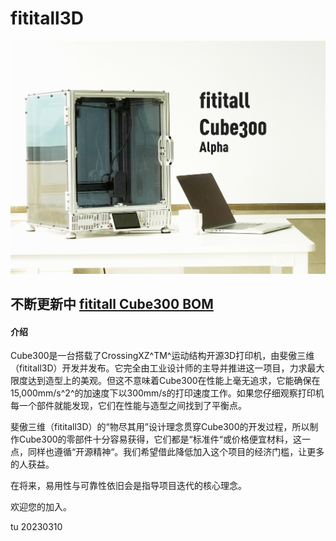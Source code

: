 # fititall3D

![输入图片说明](/Cube300/images/Cover.png)

## 不断更新中 [fititall Cube300 BOM](https://docs.qq.com/sheet/DZGFLVmVhellxeEh6?tab=BB08J2)

#### 介绍
Cube300是一台搭载了CrossingXZ^TM^运动结构开源3D打印机，由斐傲三维（fititall3D）开发并发布。它完全由工业设计师的主导并推进这一项目，力求最大限度达到造型上的美观。但这不意味着Cube300在性能上毫无追求，它能确保在15,000mm/s^2^的加速度下以300mm/s的打印速度工作。如果您仔细观察打印机每一个部件就能发现，它们在性能与造型之间找到了平衡点。

斐傲三维（fititall3D）的“物尽其用”设计理念贯穿Cube300的开发过程，所以制作Cube300的零部件十分容易获得，它们都是“标准件“或价格便宜材料，这一点，同样也遵循“开源精神“。我们希望借此降低加入这个项目的经济门槛，让更多的人获益。

在将来，易用性与可靠性依旧会是指导项目迭代的核心理念。

欢迎您的加入。

tu
20230310



